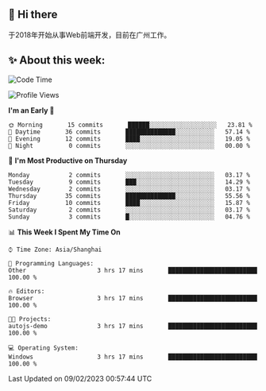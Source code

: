 ## 👋 Hi there

于2018年开始从事Web前端开发，目前在广州工作。

<!--![](https://github-readme-stats.vercel.app/api?username=fxpixels&theme=graywhite&hide_border=true)
![](https://github-readme-stats.vercel.app/api/top-langs/?username=fxpixels&hide_border=true&layout=compact)
-->
<!--
<img src="https://github-readme-stats.vercel.app/api?username=fxpixels&theme=graywhite&hide_border=true" width="500" alt=""/>
<img src="https://github-readme-stats.vercel.app/api/top-langs/?username=fxpixels&hide_border=true&layout=compact" width="300" alt=""/>
-->
## ✨ About this week:
<!--START_SECTION:waka-->
![Code Time](http://img.shields.io/badge/Code%20Time-3%2C359%20hrs%2022%20mins-blue)

![Profile Views](http://img.shields.io/badge/Profile%20Views-0-blue)

**I'm an Early 🐤** 

```text
🌞 Morning       15 commits       ██████░░░░░░░░░░░░░░░░░░░   23.81 % 
🌆 Daytime       36 commits       ██████████████░░░░░░░░░░░   57.14 % 
🌃 Evening       12 commits       ████░░░░░░░░░░░░░░░░░░░░░   19.05 % 
🌙 Night          0 commits       ░░░░░░░░░░░░░░░░░░░░░░░░░   00.00 % 

```
📅 **I'm Most Productive on Thursday** 

```text
Monday           2 commits       ░░░░░░░░░░░░░░░░░░░░░░░░░   03.17 % 
Tuesday          9 commits       ███░░░░░░░░░░░░░░░░░░░░░░   14.29 % 
Wednesday        2 commits       ░░░░░░░░░░░░░░░░░░░░░░░░░   03.17 % 
Thursday        35 commits       ██████████████░░░░░░░░░░░   55.56 % 
Friday          10 commits       ████░░░░░░░░░░░░░░░░░░░░░   15.87 % 
Saturday         2 commits       ░░░░░░░░░░░░░░░░░░░░░░░░░   03.17 % 
Sunday           3 commits       █░░░░░░░░░░░░░░░░░░░░░░░░   04.76 % 

```


📊 **This Week I Spent My Time On** 

```text
⌚︎ Time Zone: Asia/Shanghai

💬 Programming Languages: 
Other                    3 hrs 17 mins       █████████████████████████   100.00 % 

🔥 Editors: 
Browser                  3 hrs 17 mins       █████████████████████████   100.00 % 

🐱‍💻 Projects: 
autojs-demo              3 hrs 17 mins       █████████████████████████   100.00 % 

💻 Operating System: 
Windows                  3 hrs 17 mins       █████████████████████████   100.00 % 

```


 Last Updated on 09/02/2023 00:57:44 UTC
<!--END_SECTION:waka-->

<!-- ![Visitor Badge](https://visitor-badge.laobi.icu/badge?page_id=fxpixels) -->

<!--
**FxPixels/FxPixels** is a ✨ _special_ ✨ repository because its `README.md` (this file) appears on your GitHub profile.

Here are some ideas to get you started:

- 🔭 I’m currently working on ...
- 🌱 I’m currently learning ...
- 👯 I’m looking to collaborate on ...
- 🤔 I’m looking for help with ...
- 💬 Ask me about ...
- 📫 How to reach me: ...
- 😄 Pronouns: ...
- ⚡ Fun fact: ...
-->
